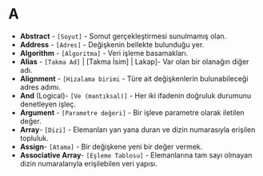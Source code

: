 # **A**

* **Abstract** - `[Soyut]` - Somut gerçekleştirmesi sunulmamış olan.
* **Address** - `[Adres]` - Değişkenin bellekte bulunduğu yer.
* **Algorithm** - `[Algoritma]` - Veri işleme basamakları.
* **Alias** - `[Takma Ad]` | [Takma İsim]  | Lakap]- Var olan bir olanağın diğer adı.
* **Alignment** - `[Hizalama birimi` - Türe ait değişkenlerin bulunabileceği adres adımı.
* **And** (Logical)- `[Ve (mantıksal)]` - Her iki ifadenin doğruluk durumunu denetleyen işleç.
* **Argument** - `[Parametre değeri]` - Bir işleve parametre olarak iletilen değer.
* **Array**- `[Dizi]` - Elemanları yan yana duran ve dizin numarasıyla erişilen topluluk.
* **Assign**- `[Atama]` - Bir değişkene yeni bir değer vermek.
* **Associative Array**- `[Eşleme Tablosu]` - Elemanlarına tam sayı olmayan dizin numaralarıyla erişilebilen veri yapısı.
